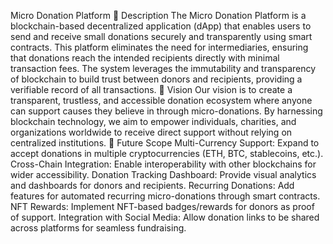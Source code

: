Micro Donation Platform
📖 Description
The Micro Donation Platform is a blockchain-based decentralized application (dApp) that enables users to send and receive small donations securely and transparently using smart contracts. This platform eliminates the need for intermediaries, ensuring that donations reach the intended recipients directly with minimal transaction fees.
The system leverages the immutability and transparency of blockchain to build trust between donors and recipients, providing a verifiable record of all transactions.
🎯 Vision
Our vision is to create a transparent, trustless, and accessible donation ecosystem where anyone can support causes they believe in through micro-donations. By harnessing blockchain technology, we aim to empower individuals, charities, and organizations worldwide to receive direct support without relying on centralized institutions.
🚀 Future Scope
Multi-Currency Support: Expand to accept donations in multiple cryptocurrencies (ETH, BTC, stablecoins, etc.).
Cross-Chain Integration: Enable interoperability with other blockchains for wider accessibility.
Donation Tracking Dashboard: Provide visual analytics and dashboards for donors and recipients.
Recurring Donations: Add features for automated recurring micro-donations through smart contracts.
NFT Rewards: Implement NFT-based badges/rewards for donors as proof of support.
Integration with Social Media: Allow donation links to be shared across platforms for seamless fundraising.
